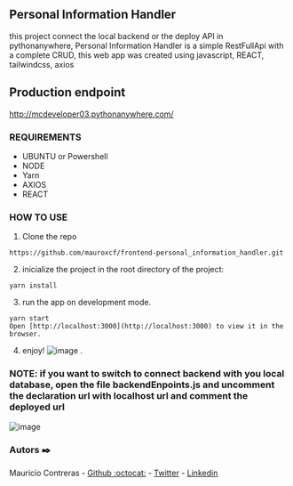 ## Personal Information Handler

this project connect the local backend or the deploy API in pythonanywhere, Personal Information Handler is a simple RestFullApi with a complete CRUD, this web app was created using javascript, REACT, tailwindcss, axios

## Production endpoint

http://mcdeveloper03.pythonanywhere.com/

### REQUIREMENTS

- UBUNTU or Powershell
- NODE
- Yarn
- AXIOS
- REACT

### HOW TO USE

1. Clone the repo

```
https://github.com/mauroxcf/frontend-personal_information_handler.git
```

2. inicialize the project
   in the root directory of the project:

```
yarn install
```

3. run the app on development mode.

```
yarn start
Open [http://localhost:3000](http://localhost:3000) to view it in the browser.
```

4. enjoy!
   ![image](https://user-images.githubusercontent.com/66022141/189185691-4b74fc9d-f09f-47bb-90f8-fdf8f481a267.png)
   .

### NOTE: if you want to switch to connect backend with you local database, open the file backendEnpoints.js and uncomment the declaration url with localhost url and comment the deployed url

![image](https://user-images.githubusercontent.com/66022141/189185956-7e29e1a8-ae91-46f2-8399-d9e210e74ccf.png)

### Autors ✒️

Mauricio Contreras - [Github :octocat:](https://github.com/mauroxcf) - [Twitter](https://twitter.com/MauroJCF) - [Linkedin](https://www.linkedin.com/in/mauricio-contrerasf/)
